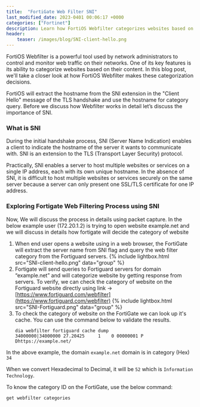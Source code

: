 ```yaml
---
title:  "FortiGate Web Filter SNI"
last_modified_date: 2023-0401 00:06:17 +0000
categories: ["Fortinet"]
description: Learn how FortiOS Webfilter categorizes websites based on their content using SNI, a TLS protocol extension. Discover the process of how Fortigate extracts the hostname and queries the Fortiguard servers to categorize websites. Find out how to verify the category of a website and explore the importance of SNI in securely hosting multiple websites or services on a single IP address.
header:
    teaser: /images/blog/SNI-client-hello.png
---
```


FortiOS Webfilter is a powerful tool used by network administrators to control and monitor web traffic on their networks. One of its key features is its ability to categorize websites based on their content. In this blog post, we'll take a closer look at how FortiOS Webfilter makes these categorization decisions.

FortiOS will extract the hostname from the SNI extension in the "Client Hello" message of the TLS handshake and use the hostname for category query. 
Before we discuss how Webfilter works in detail let’s discuss the importance of SNI.

### What is SNI 

During the initial handshake process, SNI (Server Name Indication) enables a client to indicate the hostname of the server it wants to communicate with. SNI is an extension to the TLS (Transport Layer Security) protocol.

Practically, SNI enables a server to host multiple websites or services on a single IP address, each with its own unique hostname. In the absence of SNI, it is difficult to host multiple websites or services securely on the same server because a server can only present one SSL/TLS certificate for one IP address.

###  Exploring Fortigate Web Filtering Process using SNI

Now, We will discuss the process in details using packet capture. In the below example user (172.20.1.2) is trying to open website example.net and we will discuss in details how fortigate will decide the category of website

1. When end user opens a website using in a web browser, the FortiGate will extract the server name from SNI flag  and query the web filter category from the Fortiguard servers.
{% include lightbox.html src="SNI-client-hello.png" data="group" %}
2. Fortigate will send queries to Fortiguard servers for domain “example.net” and will categorize website by getting response from servers. To verify, we can check the category of website on the Fortiguard website directly using link -> [https://www.fortiguard.com/webfilter](https://www.fortiguard.com/webfilter)
{% include lightbox.html src="SNI-Fortiguard.png" data="group" %}
3. To check the category of website on the FortiGate we can look up it's cache. You can use the command below to validate the results.
    ```shell
    dia webfilter fortiguard cache dump
    34000000|34000000 27.20425     1    0 00000001 P Dhttps://example.net/ 
    ```

In the above example, the domain `example.net` domain is in category (Hex) `34`

When we convert Hexadecimal to Decimal, it will be `52` which is `Information Technology`.

To know the category ID on the FortiGate, use the below command:

```shell
get webfilter categories 
```
